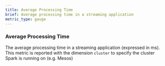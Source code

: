 ```yaml
---
title: Average Processing Time
brief: Average processing time in a streaming application
metric_type: gauge
---
```

### Average Processing Time
The average processing time in a streaming application (expressed in ms). This metric is reported with the dimension `cluster` to specify the cluster Spark is running on (e.g. Mesos)
